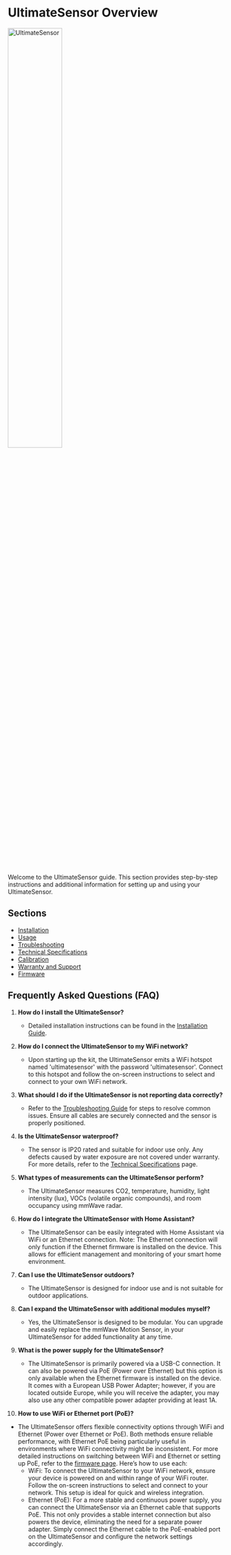 # UltimateSensor Overview

<img src="/images/ultimatesensor/ultimatesensor-inaction-shop.png" alt="UltimateSensor" style="width: 50%;">


Welcome to the UltimateSensor guide. This section provides step-by-step instructions and additional information for setting up and using your UltimateSensor.

## Sections

- [Installation](installation)
- [Usage](usage)
- [Troubleshooting](troubleshooting)
- [Technical Specifications](technical-specifications)
- [Calibration](calibration)
- [Warranty and Support](warranty-and-support)
- [Firmware](firmware)

## Frequently Asked Questions (FAQ)

1. **How do I install the UltimateSensor?**
   - Detailed installation instructions can be found in the [Installation Guide](installation).

2. **How do I connect the UltimateSensor to my WiFi network?**
   - Upon starting up the kit, the UltimateSensor emits a WiFi hotspot named 'ultimatesensor' with the password 'ultimatesensor'. Connect to this hotspot and follow the on-screen instructions to select and connect to your own WiFi network.

3. **What should I do if the UltimateSensor is not reporting data correctly?**
   - Refer to the [Troubleshooting Guide](troubleshooting) for steps to resolve common issues. Ensure all cables are securely connected and the sensor is properly positioned.

4. **Is the UltimateSensor waterproof?**
   - The sensor is IP20 rated and suitable for indoor use only. Any defects caused by water exposure are not covered under warranty. For more details, refer to the [Technical Specifications](technical-specifications) page.

5. **What types of measurements can the UltimateSensor perform?**
   - The UltimateSensor measures CO2, temperature, humidity, light intensity (lux), VOCs (volatile organic compounds), and room occupancy using mmWave radar.

6. **How do I integrate the UltimateSensor with Home Assistant?**
   - The UltimateSensor can be easily integrated with Home Assistant via WiFi or an Ethernet connection. Note: The Ethernet connection will only function if the Ethernet firmware is installed on the device. This allows for efficient management and monitoring of your smart home environment.

7. **Can I use the UltimateSensor outdoors?**
   - The UltimateSensor is designed for indoor use and is not suitable for outdoor applications.

8. **Can I expand the UltimateSensor with additional modules myself?**
   - Yes, the UltimateSensor is designed to be modular. You can upgrade and easily replace the mmWave Motion Sensor, in your UltimateSensor for added functionality at any time.

9. **What is the power supply for the UltimateSensor?**
   - The UltimateSensor is primarily powered via a USB-C connection. It can also be powered via PoE (Power over Ethernet) but this option is only available when the Ethernet firmware is installed on the device. It comes with a European USB Power Adapter; however, if you are located outside Europe, while you will receive the adapter, you may also use any other compatible power adapter providing at least 1A.

10. **How to use WiFi or Ethernet port (PoE)?**
   - The UltimateSensor offers flexible connectivity options through WiFi and Ethernet (Power over Ethernet or PoE). Both methods ensure reliable performance, with Ethernet PoE being particularly useful in environments where WiFi connectivity might be inconsistent. For more detailed instructions on switching between WiFi and Ethernet or setting up PoE, refer to the [firmware page](firmware).
   Here’s how to use each:
      - WiFi: To connect the UltimateSensor to your WiFi network, ensure your device is powered on and within range of your WiFi router. Follow the on-screen instructions to select and connect to your network. This setup is ideal for quick and wireless integration.
      - Ethernet (PoE): For a more stable and continuous power supply, you can connect the UltimateSensor via an Ethernet cable that supports PoE. This not only provides a stable internet connection but also powers the device, eliminating the need for a separate power adapter. Simply connect the Ethernet cable to the PoE-enabled port on the UltimateSensor and configure the network settings accordingly.